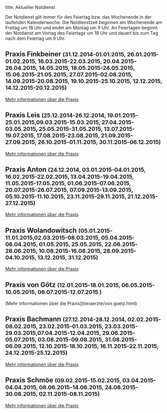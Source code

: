 title: Aktueller Notdienst

Der Notdienst gilt immer für den Feiertag bzw. das Wochenende in der laufenden Kalenderwoche.
Die Notdienstzeit beginnen am Wochenende am Freitag um 18 Uhr und endet am Montag um 9 Uhr.
An Feiertagen beginnt der Notdienst am Vortag des Feiertags um 18 Uhr und dauert bis zum Tag nach dem Feiertag um 9 Uhr.


Praxis Finkbeiner <small>(31.12.2014-01.01.2015, 26.01.2015-01.02.2015, 16.03.2015-22.03.2015, 20.04.2015-26.04.2015, 14.05.2015, 18.05.2015-24.05.2015, 15.06.2015-21.05.2015, 27.07.2015-02.08.2015, 14.09.2015-20.08.2015, 19.10.2015-25.10.2015, 12.12.2015, 14.12.2015-20.12.2015)</small>
-----------------------------------------------------------

[Mehr informationen über die Praxis](tieraerzte/finkbeiner.html)

Praxis Leis <small>(25.12.2014-26.12.2014, 19.01.2015-25.01.2015,09.03.2015-15.03.2015, 27.04.2015-03.05.2015, 25.05.2015-31.05.2015, 13.07.2015-19.07.2015, 17.08.2015-23.08.2015, 21.09.2015-27.09.2015, 26.10.2015-01.11.2015, 30.11.2015-06.12.2015)</small>
-------------------------------------------------------------

[Mehr informationen über die Praxis](tieraerzte/leis.html)


Praxis Anton <small>(24.12.2014, 03.01.2015-04.01.2015, 16.02.2015-22.02.2015, 13.04.2015-19.04.2015, 11.05.2015-17.05.2015, 01.06.2015-07.06.2015, 20.07.2015-26.07.2015, 07.09.2015-13.09.2015, 05.10.2015-11.10.2015, 23.11.2015-29.11.2015, 21.12.2015-27.12.2015)</small>
-------------------------------------------------------------

[Mehr informationen über die Praxis](tieraerzte/anton.html)

Praxis Wolandowitsch <small>(05.01.2015-11.01.2015,02.03.2015-08.03.2015, 05.04.2015-06.04.2015, 01.05.2015, 25.05.2015, 22.06.2015-28.06.2015, 10.08.2015-16.08.2015, 28.09.2015-04.10.2015, 13.12.2015, 31.12.2015)</small>
-------------------------------------------------------------

[Mehr informationen über die Praxis](tieraerzte/wolandowitsch.html)

Praxis von Götz <small>(12.01.2015-18.01.2015, 06.05.2015-10.05.2015, 06.07.2015-12.07.2015 )</small>
-------------------------------------------------------------

[Mehr informationen über die Praxis](tieraerzte/von goetz.html)

Praxis Bachmann <small>(27.12.2014-28.12.2014, 02.02.2015-08.02.2015, 23.02.2015-01.03.2015, 23.03.2015-29.03.2015,07.04.2015-12.04.2015, 29.06.2015-05.07.2015, 03.08.2015-09.08.2015, 31.08.2015-06.09.2015, 12.10.2015-18.10.2015, 16.11.2015-22.11.2015, 24.12.2015-25.12.2015)</small>
-------------------------------------------------------------

[Mehr informationen über die Praxis](tieraerzte/bachmann.html)

Praxis Schmöe <small>(09.02.2015-15.02.2015, 03.04.2015-04.04.2015, 08.06.2015-14.06.2015, 24.08.2015-30.08.2015, 02.11.2015-08.11.2015)</small>
-------------------------------------------------------------

[Mehr informationen über die Praxis](tieraerzte/schmoe.html)


<!--              ACHTUNG, AB HIER NICHT MODIFIZIEREN!

Es sei denn, Sie wissen was Sie tun :-)

Der nachfolgende JavaScript-Code wird nach dem Laden dieser Seite auf dem
Computer des Nutzers ausgeführt und zeigt den jeweils gültigen Notdienst an
und versteckt die restlichen Inhalte, wenn das Datum nicht passt.
Die Zeiträume werden in Klammern in den Überschriften der ersten beiden
Stufen angegeben (also z.B. `# Überschrift (23.04.2014, 01.05.2014)`).
Mehrere Datumsangaben werden durch Komma getrennt. Es ist auch möglich
Zeiträume anzugeben, wobei ein Bindestrich das Start- vom End-Datum
abgrenzt. Beispiel `# Überschrift (23.04.2014 - 25.04.2014)`.

(C) 2014, Samuel John (www.samueljohn.de)
Released under MIT license.
-->

<script src="moment.js"></script>
<script>

// Find html nodes on the same level after `elem`, up to but excluding the
// next element in the array `stop_tags`
function siblings_up_to (elem, stop_tags) {
    var content = [];
    do {
        content.push(elem);
        elem = elem.nextElementSibling;
    } while (elem && stop_tags.indexOf(elem.tagName) < 0);
    return content;
}

function parse_date (text) {
    return moment(text, ["DD.MM.YYYY", "DD. MMM YYYY"], "de");
}

// Return a list of pairs of moment.js objects `[ ...,[start, end],...]`
function extract_dates (text) {
    // list to hold the dates
    var dates = [];
    var find_text_in_last_brackets_regex = /^.*\((.*)\)$/gm;
    var text_in_last_brackets = find_text_in_last_brackets_regex.exec(text);
    console.log("regex matching: ", text_in_last_brackets);
    if (text_in_last_brackets && text_in_last_brackets.length > 1) {
        // if match, split out possible multiple dates seperated by `,`
        var date_ranges = text_in_last_brackets[1].split(',');
        console.log("date_ranges: " + date_ranges);
        date_ranges.forEach(
            function (one_date_range_text) {
                var from_to = one_date_range_text.split('-');
                console.log("from,to (string): " + from_to);
                if (from_to.length > 2) {
                    console.log("Warning: More than two '-' found in date range.");
                    return;
                }
                // try to parse start...
                var start = parse_date(from_to[0]);
                var end = start.clone();
                if (start.isValid) {
                    console.log("...start is valid.");
                    end.add('d', 1);  // so that 01.02.2014 - 02.02.2014 includes 02.02
                }
                // Check if there is a stop-date
                if (from_to.length > 1) {
                    console.log("Stop-date given: ", from_to[1]);
                    end = parse_date(from_to[1]);
                    end.add('d', 1);  // so that 01.02.2014 - 02.02.2014 includes 02.02
                }
                dates.push([start, end]);
            }
        )
    }
    return dates;
}

function now_in_date_ranges ( date_ranges ) {
    var i = 0;
    for (; i < date_ranges.length; i++) {
        var date = date_ranges[i];
        if (date.length <= 0) {
            console.log("Could not extract dates for " + heading);
            return;
        }
        var start = date[0];
        var end = date[1];
        var now = moment();
        console.log("start " + start._d);
        console.log("now " + now._d);
        console.log("end " + end._d);
        if (now >= start && now <= end) {
            console.log("keep this visible.");
            return true; // don't hide this, let it stay visible
        }
    }
    console.log("hide this.");
    return false;
}

// Search for h2 headings and hide them (with all the siblings)
function seek_and_hide () {
    var h2_headings = document.getElementById("content").getElementsByTagName("H2");
    console.log("seek and hide...");
    console.log("found " + h2_headings.length + " h2 headings.");
    var i = 0;
    for (; i < h2_headings.length; i++) {
        console.log("----------------- ", i );
        var heading = h2_headings[i];
        console.log("Processing " + heading.textContent);
        if (! now_in_date_ranges(extract_dates(heading.textContent))) {
            siblings_up_to(heading, ["H2", "H1"]).forEach( function (el) {
                el.style.display = "None";
            });
        }
        console.log("done. ", i);
    }
}

// run this shit
seek_and_hide();
</script>
